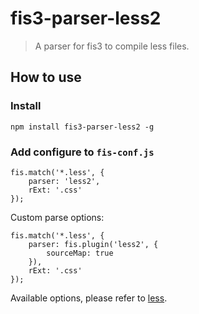 fis3-parser-less2
========

> A parser for fis3 to compile less files.


## How to use
 
### Install
 
```shell
npm install fis3-parser-less2 -g
```

### Add configure to `fis-conf.js`

```javasciprt
fis.match('*.less', {
    parser: 'less2',
    rExt: '.css'
});
```

Custom parse options:

```javasciprt
fis.match('*.less', {
    parser: fis.plugin('less2', {
        sourceMap: true
    }),
    rExt: '.css'
});
```

Available options, please refer to [less](http://lesscss.org/).


 
